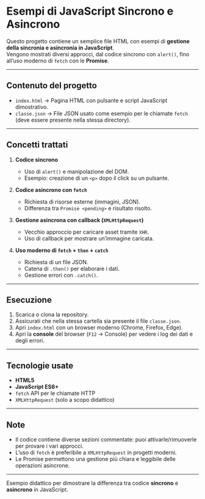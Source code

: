 # Esempi di JavaScript Sincrono e Asincrono

Questo progetto contiene un semplice file HTML con esempi di **gestione della sincronia e asincronia in JavaScript**.  
Vengono mostrati diversi approcci, dal codice sincrono con `alert()`, fino all’uso moderno di `fetch` con le **Promise**.

---

## Contenuto del progetto
- `index.html` → Pagina HTML con pulsante e script JavaScript dimostrativo.
- `classe.json` → File JSON usato come esempio per le chiamate `fetch` (deve essere presente nella stessa directory).

---

## Concetti trattati
1. **Codice sincrono**  
   - Uso di `alert()` e manipolazione del DOM.
   - Esempio: creazione di un `<p>` dopo il click su un pulsante.

2. **Codice asincrono con `fetch`**  
   - Richiesta di risorse esterne (immagini, JSON).
   - Differenza tra `Promise <pending>` e risultato risolto.

3. **Gestione asincrona con callback (`XMLHttpRequest`)**  
   - Vecchio approccio per caricare asset tramite `XHR`.
   - Uso di callback per mostrare un’immagine caricata.

4. **Uso moderno di `fetch` + `then` + `catch`**  
   - Richiesta di un file JSON.
   - Catena di `.then()` per elaborare i dati.
   - Gestione errori con `.catch()`.

---

## Esecuzione
1. Scarica o clona la repository.
2. Assicurati che nella stessa cartella sia presente il file `classe.json`.
3. Apri `index.html` con un browser moderno (Chrome, Firefox, Edge).
4. Apri la **console** del browser (`F12` → Console) per vedere i log dei dati e degli errori.

---

## Tecnologie usate
- **HTML5**
- **JavaScript ES6+**
- `fetch` API per le chiamate HTTP
- `XMLHttpRequest` (solo a scopo didattico)

---

## Note
- Il codice contiene diverse sezioni commentate: puoi attivarle/rimuoverle per provare i vari approcci.
- L’uso di `fetch` è preferibile a `XMLHttpRequest` in progetti moderni.
- Le Promise permettono una gestione più chiara e leggibile delle operazioni asincrone.

---

Esempio didattico per dimostrare la differenza tra codice **sincrono** e **asincrono** in JavaScript.
